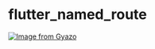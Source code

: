# flutter_named_route
[![Image from Gyazo](https://i.gyazo.com/b6cff8e7df637e6857a4fd482926f4fe.gif)](https://gyazo.com/b6cff8e7df637e6857a4fd482926f4fe)